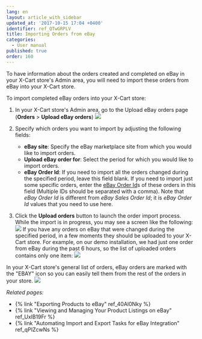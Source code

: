 ```yaml
---
lang: en
layout: article_with_sidebar
updated_at: '2017-10-15 17:04 +0400'
identifier: ref_QTwGRPLV
title: Importing Orders from eBay
categories:
  - User manual
published: true
order: 160
---
```


To have information about the orders created and completed on eBay in your X-Cart store's Admin area, you will need to import these orders from eBay into your X-Cart store. 

To import completed eBay orders into your X-Cart store:

   1.  In your X-Cart store's Admin area, go to the Upload eBay orders page (**Orders** > **Upload eBay orders**)
       ![]({{site.baseurl}}/attachments/9306779/9439199.png)

   2.  Specify which orders you want to import by adjusting the following fields:
       * **eBay site**: Specify the eBay marketplace site from which you would like to import orders.
       * **Upload eBay order for**: Select the period for which you would like to import orders.
       * **eBay Order Id**: If you need to import all the orders changed during the specified period, leave this field blank. If you need to import just some specific orders, enter the [eBay Order Id](http://developer.ebay.com/devzone/xml/docs/reference/ebay/getorders.html#Request.OrderIDArray "eBay Order Id")s of these orders in this field (Multiple IDs should be separated with a comma). Note that _eBay Order Id_ is different from _eBay Sales Order Id_; it is _eBay Order Id_ values that you need to use here. 

   3.  Click the **Upload orders** button to launch the order import process.
       While the import is in progress, you may see a screen like the following:
       ![]({{site.baseurl}}/attachments/9306779/9439200.png)
       If you have any orders on eBay that were changed during the specified period, in a few moments they should be uploaded to your X-Cart store. For example, on our demo installation, we had just one order from eBay during the past 6 hours, so the list of uploaded orders contains only one item:
       ![]({{site.baseurl}}/attachments/9306779/9439201.png)

In your X-Cart store's general list of orders, eBay orders are marked with the "EBAY" icon so you can easily tell them from the rest of the orders in your store.
       ![]({{site.baseurl}}/attachments/9306779/9439202.png)


_Related pages:_

*   {% link "Exporting Products to eBay" ref_40Al0Nky %}
*   {% link "Viewing and Managing Your Product Listings on eBay" ref_UxlB19Fr %}
*   {% link "Automating Import and Export Tasks for eBay Integration" ref_qPIZcwNs %}
